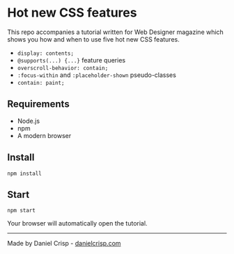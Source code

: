 # Hot new CSS features

This repo accompanies a tutorial written for Web Designer magazine which shows
you how and when to use five hot new CSS features.

 - `display: contents;`
 - `@supports(...) {...}` feature queries
 - `overscroll-behavior: contain;`
 - `:focus-within` and `:placeholder-shown` pseudo-classes
 - `contain: paint;`

## Requirements

 - Node.js
 - npm
 - A modern browser

## Install

    npm install

## Start

    npm start

Your browser will automatically open the tutorial.

---

Made by Daniel Crisp - [danielcrisp.com](https://danielcrisp.com)
